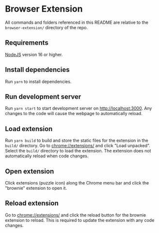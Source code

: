 # Browser Extension

All commands and folders referenced in this README are relative to the `browser-extension/` directory of the repo.

## Requirements
[NodeJS](https://nodejs.org/en/download) version 16 or higher.

## Install dependencies
Run `yarn` to install dependencies.

## Run development server
Run `yarn start` to start development server on [http://localhost:3000](http://localhost:3000). Any changes to the code will cause the webpage to automatically reload.

## Load extension
Run `yarn build` to build and store the static files for the extension in the `build/` directory. Go to [chrome://extensions/](chrome://extensions/) and click "Load unpacked". Select the `build/` directory to load the extension. The extension does not automatically reload when code changes.

## Open extension
Click extensions (puzzle icon) along the Chrome menu bar and click the "brownie" extension to open it.

## Reload extension
Go to [chrome://extensions/](chrome://extensions/) and click the reload button for the brownie extension to reload. This is required to update the extension with any code changes.
